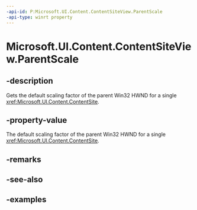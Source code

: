 ```yaml
---
-api-id: P:Microsoft.UI.Content.ContentSiteView.ParentScale
-api-type: winrt property
---
```


# Microsoft.UI.Content.ContentSiteView.ParentScale

<!--
public float ParentScale { get; }
-->

## -description

Gets the default scaling factor of the parent Win32 HWND for a single <xref:Microsoft.UI.Content.ContentSite>.

## -property-value

The default scaling factor of the parent Win32 HWND for a single <xref:Microsoft.UI.Content.ContentSite>.

## -remarks

## -see-also

## -examples
